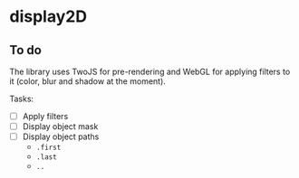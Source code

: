 # display2D

## To do

The library uses TwoJS for pre-rendering and WebGL for applying filters to it (color, blur and shadow at the moment).

Tasks:

- [ ] Apply filters
- [ ] Display object mask
- [ ] Display object paths
  - `.first`
  - `.last`
  - `..`